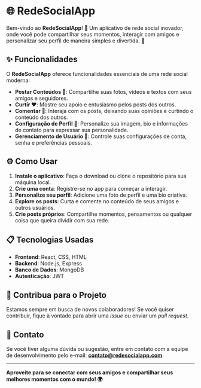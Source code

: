 # 🌐 RedeSocialApp

Bem-vindo ao **RedeSocialApp**! 🚀 Um aplicativo de rede social inovador, onde você pode compartilhar seus momentos, interagir com amigos e personalizar seu perfil de maneira simples e divertida. 🎉

## ✨ Funcionalidades

O **RedeSocialApp** oferece funcionalidades essenciais de uma rede social moderna:

- **Postar Conteúdos 📸**: Compartilhe suas fotos, vídeos e textos com seus amigos e seguidores.
- **Curtir ❤️**: Mostre seu apoio e entusiasmo pelos posts dos outros.
- **Comentar 💬**: Interaja com os posts, deixando suas opiniões e curtindo o conteúdo dos outros.
- **Configuração de Perfil 👤**: Personalize sua imagem, bio e informações de contato para expressar sua personalidade.
- **Gerenciamento de Usuário 🔧**: Controle suas configurações de conta, senha e preferências pessoais.

## ⚙️ Como Usar

1. **Instale o aplicativo**: Faça o download ou clone o repositório para sua máquina local.
2. **Crie uma conta**: Registre-se no app para começar a interagir.
3. **Personalize seu perfil**: Adicione uma foto de perfil e uma bio criativa.
4. **Explore os posts**: Curta e comente no conteúdo de seus amigos e outros usuários.
5. **Crie posts próprios**: Compartilhe momentos, pensamentos ou qualquer coisa que queira dividir com sua rede.

## 📋 Tecnologias Usadas

- **Frontend**: React, CSS, HTML
- **Backend**: Node.js, Express
- **Banco de Dados**: MongoDB
- **Autenticação**: JWT

## 🎨 Contribua para o Projeto

Estamos sempre em busca de novos colaboradores! Se você quiser contribuir, fique à vontade para abrir uma *issue* ou enviar um *pull request*.

## 📧 Contato

Se você tiver alguma dúvida ou sugestão, entre em contato com a equipe de desenvolvimento pelo e-mail: **contato@redesocialapp.com**.

---

**Aproveite para se conectar com seus amigos e compartilhar seus melhores momentos com o mundo! 🌍**
